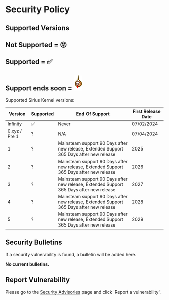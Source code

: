 <!-- Licenced under MIT -->
# Security Policy

## Supported Versions

## Not Supported = 😵
## Supported = ✅
## Support ends soon = ![support_ends_soon](img/hangman.gif)

Supported Sirius Kernel versions:

| Version          | Supported          | End Of Support                                       | First Release Date                                            |
| ---------------- | ------------------ | ---------------------------------------------------- | ------------------------------------------------------- |
| Infinity         | ✅                 | Never                                                | 07/02/2024                                              |
| 0.xyz / Pre 1  | ?                  | N/A          | 07/04/2024 |
| 1  | ?                  | Mainsteam support 90 Days after new release, Extended Support 365 Days after new release          | 2025 |
| 2           | ?                  |  Mainsteam support 90 Days after new release, Extended Support 365 Days after new release          | 2026 |
| 3          | ?                  |   Mainsteam support 90 Days after new release, Extended Support 365 Days after new release           | 2027 |
| 4           | ?                  |  Mainsteam support 90 Days after new release, Extended Support 365 Days after new release          | 2028 |
| 5            | ?                  | Mainsteam support 90 Days after new release, Extended Support 365 Days after new release          | 2029 |

## Security Bulletins
If a security vulnerability is found, a bulletin will be added here.

**No current bulletins.**

## Report Vulnerability
Please go to the [Security Advisories](https://github.com/gamma63/SiriusOS/security/advisories) page and click 'Report a vulnerability'.